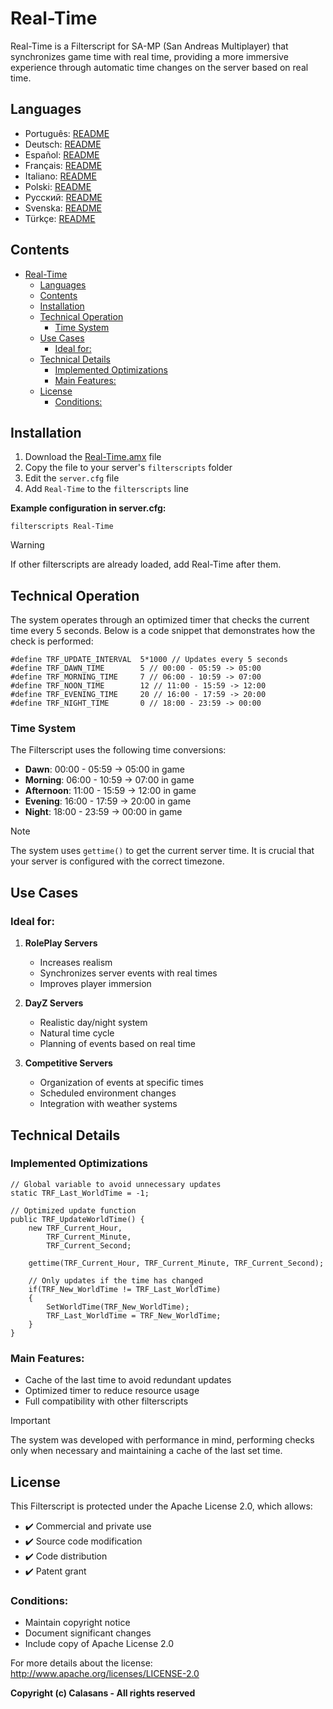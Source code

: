 # Real-Time

Real-Time is a Filterscript for SA-MP (San Andreas Multiplayer) that synchronizes game time with real time, providing a more immersive experience through automatic time changes on the server based on real time.

## Languages

- Português: [README](../../)
- Deutsch: [README](../Deutsch/README.md)
- Español: [README](../Espanol/README.md)
- Français: [README](../Francais/README.md)
- Italiano: [README](../Italiano/README.md)
- Polski: [README](../Polski/README.md)
- Русский: [README](../Русский/README.md)
- Svenska: [README](../Svenska/README.md)
- Türkçe: [README](../Turkce/README.md)

## Contents
- [Real-Time](#real-time)
  - [Languages](#languages)
  - [Contents](#contents)
  - [Installation](#installation)
  - [Technical Operation](#technical-operation)
    - [Time System](#time-system)
  - [Use Cases](#use-cases)
    - [Ideal for:](#ideal-for)
  - [Technical Details](#technical-details)
    - [Implemented Optimizations](#implemented-optimizations)
    - [Main Features:](#main-features)
  - [License](#license)
    - [Conditions:](#conditions)

## Installation

1. Download the [Real-Time.amx](https://github.com/ocalasans/Real-Time/raw/refs/heads/main/src/Real-Time.amx) file
2. Copy the file to your server's `filterscripts` folder
3. Edit the `server.cfg` file
4. Add `Real-Time` to the `filterscripts` line

**Example configuration in server.cfg:**
```
filterscripts Real-Time
```

> [!WARNING]
> If other filterscripts are already loaded, add Real-Time after them.

## Technical Operation

The system operates through an optimized timer that checks the current time every 5 seconds. Below is a code snippet that demonstrates how the check is performed:

```pawn
#define TRF_UPDATE_INTERVAL  5*1000 // Updates every 5 seconds
#define TRF_DAWN_TIME        5 // 00:00 - 05:59 -> 05:00
#define TRF_MORNING_TIME     7 // 06:00 - 10:59 -> 07:00
#define TRF_NOON_TIME        12 // 11:00 - 15:59 -> 12:00
#define TRF_EVENING_TIME     20 // 16:00 - 17:59 -> 20:00
#define TRF_NIGHT_TIME       0 // 18:00 - 23:59 -> 00:00
```

### Time System
The Filterscript uses the following time conversions:
- **Dawn**: 00:00 - 05:59 → 05:00 in game
- **Morning**: 06:00 - 10:59 → 07:00 in game
- **Afternoon**: 11:00 - 15:59 → 12:00 in game
- **Evening**: 16:00 - 17:59 → 20:00 in game
- **Night**: 18:00 - 23:59 → 00:00 in game

> [!NOTE]
> The system uses `gettime()` to get the current server time. It is crucial that your server is configured with the correct timezone.

## Use Cases

### Ideal for:
1. **RolePlay Servers**
   - Increases realism
   - Synchronizes server events with real times
   - Improves player immersion

2. **DayZ Servers**
   - Realistic day/night system
   - Natural time cycle
   - Planning of events based on real time

3. **Competitive Servers**
   - Organization of events at specific times
   - Scheduled environment changes
   - Integration with weather systems

## Technical Details

### Implemented Optimizations
```pawn
// Global variable to avoid unnecessary updates
static TRF_Last_WorldTime = -1;

// Optimized update function
public TRF_UpdateWorldTime() {
    new TRF_Current_Hour,
        TRF_Current_Minute,
        TRF_Current_Second;
    
    gettime(TRF_Current_Hour, TRF_Current_Minute, TRF_Current_Second);
    
    // Only updates if the time has changed
    if(TRF_New_WorldTime != TRF_Last_WorldTime)
    {
        SetWorldTime(TRF_New_WorldTime);
        TRF_Last_WorldTime = TRF_New_WorldTime;
    }
}
```

### Main Features:
- Cache of the last time to avoid redundant updates
- Optimized timer to reduce resource usage
- Full compatibility with other filterscripts

> [!IMPORTANT]
> The system was developed with performance in mind, performing checks only when necessary and maintaining a cache of the last set time.

## License

This Filterscript is protected under the Apache License 2.0, which allows:

- ✔️ Commercial and private use
- ✔️ Source code modification
- ✔️ Code distribution
- ✔️ Patent grant

### Conditions:
- Maintain copyright notice
- Document significant changes
- Include copy of Apache License 2.0

For more details about the license: http://www.apache.org/licenses/LICENSE-2.0

**Copyright (c) Calasans - All rights reserved**